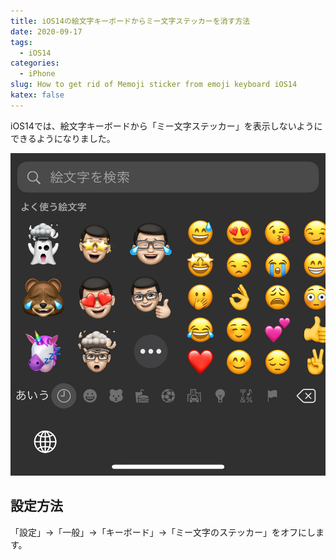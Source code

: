 ```yaml
---
title: iOS14の絵文字キーボードからミー文字ステッカーを消す方法
date: 2020-09-17
tags:
  - iOS14
categories:
  - iPhone
slug: How to get rid of Memoji sticker from emoji keyboard iOS14
katex: false
---
```

iOS14では、絵文字キーボードから「ミー文字ステッカー」を表示しないようにできるようになりました。

![](img_bdf2688265af-1.jpeg)

## 設定方法

「設定」→「一般」→「キーボード」→「ミー文字のステッカー」をオフにします。
